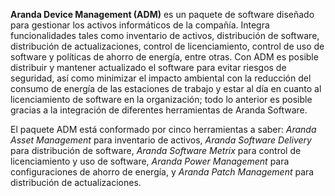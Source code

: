**Aranda Device Management (ADM)** es un paquete de software diseñado para gestionar los activos informáticos de la compañía.
Integra funcionalidades tales como inventario de activos, distribución de software, distribución de actualizaciones, control de licenciamiento, control de uso de software y políticas de ahorro de energía, entre otras.
Con ADM es posible distribuir y mantener actualizado el software para evitar riesgos de seguridad, así como minimizar el impacto ambiental con la reducción del consumo de energía de las estaciones de trabajo y estar al día en cuanto al licenciamiento de software en la organización; todo lo anterior es posible gracias a la integración de diferentes herramientas de Aranda Software.

El paquete ADM está conformado por cinco herramientas a saber: *Aranda Asset Management* para inventario de activos, *Aranda Software Delivery* para distribución de software, *Aranda Software Metrix* para control de licenciamiento y uso de software, *Aranda Power Management* para configuraciones de ahorro de energía, y *Aranda Patch Management* para distribución de actualizaciones.

